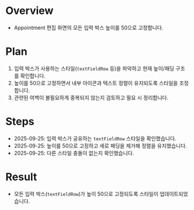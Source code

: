 # Overview
- Appointment 편집 화면의 모든 입력 박스 높이를 50으로 고정합니다.

# Plan
1. 입력 박스가 사용하는 스타일(`textFieldRow` 등)을 파악하고 현재 높이/패딩 구조를 확인합니다.
2. 높이를 50으로 고정하면서 내부 아이콘과 텍스트 정렬이 유지되도록 스타일을 조정합니다.
3. 관련된 여백이 불필요하게 중복되지 않는지 검토하고 필요 시 정리합니다.

# Steps
- 2025-09-25: 입력 박스가 공유하는 `textFieldRow` 스타일을 확인했습니다.
- 2025-09-25: 높이를 50으로 고정하고 세로 패딩을 제거해 정렬을 유지했습니다.
- 2025-09-25: 다른 스타일 충돌이 없는지 확인했습니다.

# Result
- 모든 입력 박스(`textFieldRow`)가 높이 50으로 고정되도록 스타일이 업데이트되었습니다.
